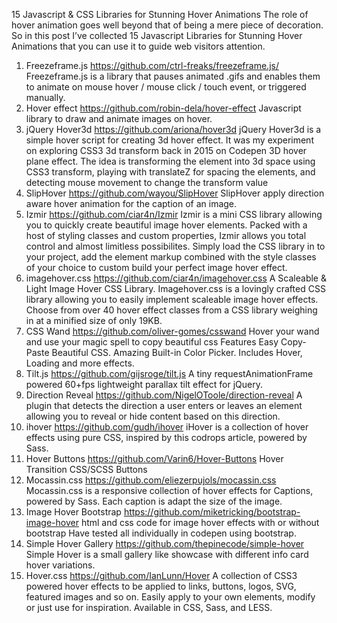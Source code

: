 15 Javascript & CSS Libraries for Stunning Hover Animations
The role of hover animation goes well beyond that of being a mere piece of decoration. So in this post I’ve collected 15 Javascript Libraries for Stunning Hover Animations that you can use it to guide web visitors attention.
1. Freezeframe.js
https://github.com/ctrl-freaks/freezeframe.js/
Freezeframe.js is a library that pauses animated .gifs and enables them to animate on mouse hover / mouse click / touch event, or triggered manually.
2. Hover effect
https://github.com/robin-dela/hover-effect
Javascript library to draw and animate images on hover.
3. jQuery Hover3d
https://github.com/ariona/hover3d
jQuery Hover3d is a simple hover script for creating 3d hover effect. It was my experiment on exploring CSS3 3d transform back in 2015 on Codepen 3D hover plane effect.
The idea is transforming the element into 3d space using CSS3 transform, playing with translateZ for spacing the elements, and detecting mouse movement to change the transform value
4. SlipHover
https://github.com/wayou/SlipHover
SlipHover apply direction aware hover animation for the caption of an image.
5. Izmir
https://github.com/ciar4n/Izmir
Izmir is a mini CSS library allowing you to quickly create beautiful image hover elements. Packed with a host of styling classes and custom properties, Izmir allows you total control and almost limitless possibilites. Simply load the CSS library in to your project, add the element markup combined with the style classes of your choice to custom build your perfect image hover effect.
6. imagehover.css
https://github.com/ciar4n/imagehover.css
A Scaleable & Light Image Hover CSS Library. Imagehover.css is a lovingly crafted CSS library allowing you to easily implement scaleable image hover effects. Choose from over 40 hover effect classes from a CSS library weighing in at a minified size of only 19KB.
7. CSS Wand
https://github.com/oliver-gomes/csswand
Hover your wand and use your magic spell to copy beautiful css Features
Easy Copy-Paste Beautiful CSS. Amazing Built-in Color Picker. Includes Hover, Loading and more effects.
8. Tilt.js
https://github.com/gijsroge/tilt.js
A tiny requestAnimationFrame powered 60+fps lightweight parallax tilt effect for jQuery.
9. Direction Reveal
https://github.com/NigelOToole/direction-reveal
A plugin that detects the direction a user enters or leaves an element allowing you to reveal or hide content based on this direction.
10. ihover
https://github.com/gudh/ihover
iHover is a collection of hover effects using pure CSS, inspired by this codrops article, powered by Sass.
11. Hover Buttons
https://github.com/Varin6/Hover-Buttons
Hover Transition CSS/SCSS Buttons
12. Mocassin.css
https://github.com/eliezerpujols/mocassin.css
Mocassin.css is a responsive collection of hover effects for Captions, powered by Sass. Each caption is adapt the size of the image.
13. Image Hover Bootstrap
https://github.com/miketricking/bootstrap-image-hover
html and css code for image hover effects with or without bootstrap
Have tested all individually in codepen using bootstrap.
14. Simple Hover Gallery
https://github.com/thepinecode/simple-hover
Simple Hover is a small gallery like showcase with different info card hover variations.
15. Hover.css
https://github.com/IanLunn/Hover
A collection of CSS3 powered hover effects to be applied to links, buttons, logos, SVG, featured images and so on. Easily apply to your own elements, modify or just use for inspiration. Available in CSS, Sass, and LESS.
